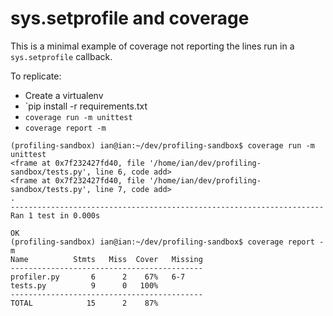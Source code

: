 # sys.setprofile and coverage

This is a minimal example of coverage not reporting the lines run in a `sys.setprofile` callback.

To replicate:
* Create a virtualenv
* `pip install -r requirements.txt
* `coverage run -m unittest`
* `coverage report -m`

```
(profiling-sandbox) ian@ian:~/dev/profiling-sandbox$ coverage run -m unittest
<frame at 0x7f232427fd40, file '/home/ian/dev/profiling-sandbox/tests.py', line 6, code add>
<frame at 0x7f232427fd40, file '/home/ian/dev/profiling-sandbox/tests.py', line 7, code add>
.
----------------------------------------------------------------------
Ran 1 test in 0.000s

OK
(profiling-sandbox) ian@ian:~/dev/profiling-sandbox$ coverage report -m
Name          Stmts   Miss  Cover   Missing
-------------------------------------------
profiler.py       6      2    67%   6-7
tests.py          9      0   100%
-------------------------------------------
TOTAL            15      2    87%
```
